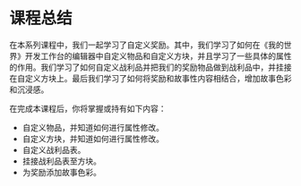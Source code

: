 # 课程总结

在本系列课程中，我们一起学习了自定义奖励。其中，我们学习了如何在《我的世界》开发工作台的编辑器中自定义物品和自定义方块，并且学习了一些具体的属性的作用。我们学习了如何自定义战利品并把我们的奖励物品做到战利品中，并挂接在自定义方块上。最后我们学习了如何将奖励和故事性内容相结合，增加故事色彩和沉浸感。

在完成本课程后，你将掌握或持有如下内容：

- 自定义物品，并知道如何进行属性修改。
- 自定义方块，并知道如何进行属性修改。
- 自定义战利品表。
- 挂接战利品表至方块。
- 为奖励添加故事色彩。